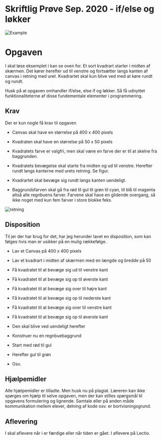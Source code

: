 # Skriftlig Prøve Sep. 2020 - if/else og løkker

![Example](./rainbow_box_example.gif)

# Opgaven

I skal løse eksemplet i kan se oven for. Et sort kvadrart starter i midten af skærmen. Det kører herefter ud til venstre og fortsætter langs kanten af canvas i retning med uret. Kvadrartet skal kun blive ved med at køre rundt og rundt.



Husk på at opgaven omhandler if/else, else if og løkker. Så få udnyttet funktionaliteterne af disse fundementale elementer i programmering. 



## Krav

Der er kun nogle få krav til opgaven

- Canvas skal have en størrelse på 400 x 400 pixels

- Kvadraten skal have en størrelse på 50 x 50 pixels

- Kvadratets farve er valgfri, men skal være en farve der er til at skelne fra baggrunden.
- Kvadratets bevægelse skal starte fra midten og ud til venstre. Herefter rundt langs kanterne med urets retning. Se figur.
- Kvadrartet skal bevæge sig rundt langs kanten uendeligt.
- Baggrundsfarven skal gå fra rød til gul til grøn til cyan, til blå til magenta altså alle regnbuens farver. Farvene skal have en glidende overgang, så ikke noget med kun fem farver i store blokke feks.



![retning](/Users/jeppe/GitHub/Skriftlig-proeve-if-else-loops/retning.jpg)



## Disposition

Til jer der har brug for det, har jeg herunder lavet en disposition, som kan følges hvis man er usikker på en mulig rækkefølge.

- Lav et Canvas på 400 x 400 pixels

- Lav et kvadrart i midten af skærmen med en længde og bredde på 50
- Få kvadratet til at bevæge sig ud til venstre kant 
- Få kvadratet til at bevæge sig op til øverste kant
- Få kvadratet til at bevæge sig over til højre kant
- Få kvadratet til at bevæge sig op til nederste kant
- Få kvadratet til at bevæge sig over til venstre kant
- Få kvadratet til at bevæge sig op til øverste kant
- Den skal blive ved uendeligt herefter

- Konstruer nu en regnbuebaggrund
- Start med rød til gul
- Herefter gul til grøn
- Osv.



## Hjælpemidler

Alle hjælpemidler er tilladte. Men husk nu på plagiat. Læreren kan ikke spørges om hjælp til selve opgaven, men der kan stilles spørgsmål til opgavens formulering og lignende. Samtale eller på anden måde kommunikation mellem elever, delning af kode osv. er bortvisningsgrund. 



## Aflevering

I skal aflevere når i er færdige eller når tiden er gået. I aflevere på Lectio.

